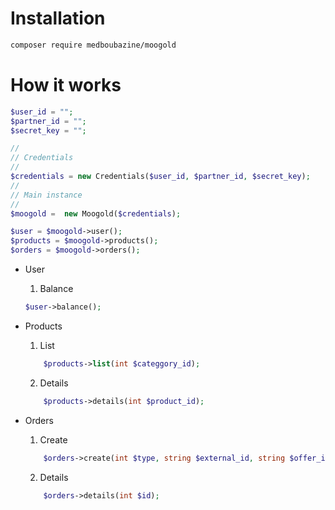 # Installation

```bash
composer require medboubazine/moogold
```


# How it  works

```php
$user_id = "";
$partner_id = "";
$secret_key = "";

//
// Credentials
//
$credentials = new Credentials($user_id, $partner_id, $secret_key);
//
// Main instance
//
$moogold =  new Moogold($credentials);

$user = $moogold->user();
$products = $moogold->products();
$orders = $moogold->orders();

```

* User
   1. Balance

    ```php
    $user->balance();
    ```

* Products
    1. List

    ```php
        $products->list(int $categgory_id);
    ```

   2. Details

    ```php
        $products->details(int $product_id);
    ```

* Orders
    1. Create

    ```php
        $orders->create(int $type, string $external_id, string $offer_id, int $quantity);
    ```

    2. Details

    ```php
        $orders->details(int $id);
    ```


